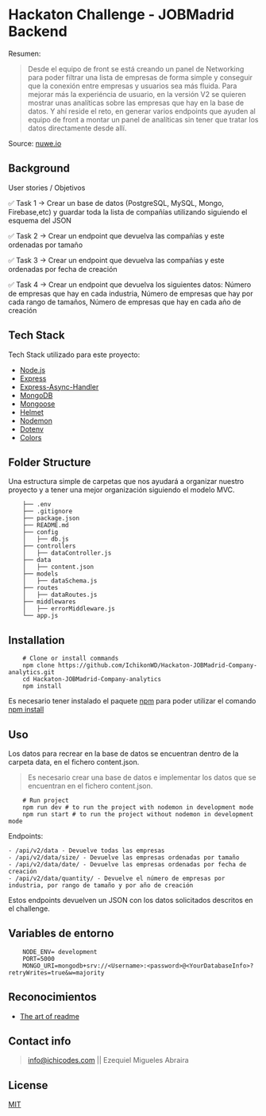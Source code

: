 # Hackaton Challenge - JOBMadrid Backend

Resumen:

> Desde el equipo de front se está creando un panel de Networking para poder filtrar una lista de empresas de forma simple y conseguir que la conexión entre empresas y usuarios sea más fluida.
> Para mejorar más la experiéncia de usuario, en la versión V2 se quieren mostrar unas analíticas sobre las empresas que hay en la base de datos.
> Y ahí reside el reto, en generar varios endpoints que ayuden al equipo de front a montar un panel de analíticas sin tener que tratar los datos directamente desde allí.

Source: [nuwe.io](https://nuwe.io)

## Background

User stories / Objetivos

✅ Task 1 → Crear un base de datos (PostgreSQL, MySQL, Mongo, Firebase,etc) y guardar toda la lista de compañías utilizando siguiendo el esquema del JSON

✅ Task 2 → Crear un endpoint que devuelva las compañías y este ordenadas por tamaño

✅ Task 3 → Crear un endpoint que devuelva las compañías y este ordenadas por fecha de creación

✅ Task 4 → Crear un endpoint que devuelva los siguientes datos: Número de empresas que hay en cada industria, Número de empresas que hay por cada rango de tamaños, Número de empresas que hay en cada año de creación

## Tech Stack

Tech Stack utilizado para este proyecto:

- [Node.js](https://nodejs.org/)
- [Express](https://expressjs.com/)
- [Express-Async-Handler](https://www.npmjs.com/package/express-async-handler)
- [MongoDB](https://www.mongodb.com/)
- [Mongoose](https://mongoosejs.com/)
- [Helmet](https://helmetjs.github.io/)
- [Nodemon](https://nodemon.io/)
- [Dotenv](https://www.npmjs.com/package/dotenv)
- [Colors](https://www.npmjs.com/package/colors)

## Folder Structure

Una estructura simple de carpetas que nos ayudará a organizar nuestro proyecto y a tener una mejor organización siguiendo el modelo MVC.

```
    ├── .env
    ├── .gitignore
    ├── package.json
    ├── README.md
    ├── config
    │   ├── db.js
    ├── controllers
    │   ├── dataController.js
    ├── data
    │   ├── content.json
    ├── models
    │   ├── dataSchema.js
    ├── routes
    │   ├── dataRoutes.js
    ├── middlewares
    │   ├── errorMiddleware.js
    └── app.js
```

## Installation

```shell
    # Clone or install commands
    npm clone https://github.com/IchikonWD/Hackaton-JOBMadrid-Company-analytics.git
    cd Hackaton-JOBMadrid-Company-analytics
    npm install
```

Es necesario tener instalado el paquete [npm](https://www.npmjs.com/) para poder utilizar el comando [npm install](https://www.npmjs.com/cli/install)

## Uso

Los datos para recrear en la base de datos se encuentran dentro de la carpeta data, en el fichero content.json.

> Es necesario crear una base de datos e implementar los datos que se encuentran en el fichero content.json.

```shell
    # Run project
    npm run dev # to run the project with nodemon in development mode
    npm run start # to run the project without nodemon in development mode
```

Endpoints:

    - /api/v2/data - Devuelve todas las empresas
    - /api/v2/data/size/ - Devuelve las empresas ordenadas por tamaño
    - /api/v2/data/date/ - Devuelve las empresas ordenadas por fecha de creación
    - /api/v2/data/quantity/ - Devuelve el número de empresas por industria, por rango de tamaño y por año de creación

Estos endpoints devuelven un JSON con los datos solicitados descritos en el challenge.

## Variables de entorno

```
    NODE_ENV= development
    PORT=5000
    MONGO_URI=mongodb+srv://<Username>:<password>@<YourDatabaseInfo>?retryWrites=true&w=majority
```

## Reconocimientos

- [The art of readme](https://github.com/hackergrrl/art-of-readme)

## Contact info

> info@ichicodes.com || Ezequiel Migueles Abraira

## License

[MIT](https://opensource.org/licenses/MIT)

